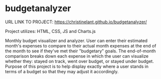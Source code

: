 # budgetanalyzer

URL LINK TO PROJECT: https://christinelant.github.io/budgetanalyzer/

Project utilizes: HTML, CSS, JS and Charts.js

Monthly budget visualizer and analyzer. User can enter their estimated month's expenses to compare to their actual month expenses at the end of the month 
to see if they've met their "budgetary" goals. The end-of-month comparison breaks down each expense in which the user can visualize whether they: 
stayed on track, went over budget, or stayed under budget. Purpose of this project is to help display exactly where a user stands in terms of a budget
so that they may adjust it accordingly.
